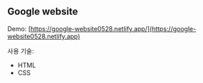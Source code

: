 ## Google website
Demo: [https://google-website0528.netlify.app/](https://google-website0528.netlify.app)

사용 기술:
- HTML
- CSS
